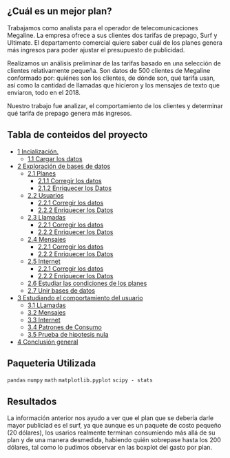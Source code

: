 ## ¿Cuál es un mejor plan?

Trabajamos como analista para el operador de telecomunicaciones Megaline. La empresa ofrece a sus clientes dos tarifas de prepago, Surf y Ultimate. El departamento comercial quiere saber cuál de los planes genera más ingresos para poder ajustar el presupuesto de publicidad.

Realizamos un análisis preliminar de las tarifas basado en una selección de clientes relativamente pequeña. Son datos de 500 clientes de Megaline conformado por: quiénes son los clientes, de dónde son, qué tarifa usan, así como la cantidad de llamadas que hicieron y los mensajes de texto que enviaron, todo en el 2018. 

Nuestro trabajo fue analizar, el comportamiento de los clientes y determinar qué tarifa de prepago genera más ingresos.

## Tabla de conteidos del proyecto

* [1 Incialización.](#Capítulo_1)
    * [1.1 Cargar los datos](#Sección_1_1)
* [2 Exploración de bases de datos](#Capítulo_2)
    * [2.1 Planes](#Sección_2_1)
        * [2.1.1 Corregir los datos](#Sección_2_1_1)
        * [2.1.2 Enriquecer los Datos](#Sección_2_1_2)
    * [2.2 Usuarios](#Sección_2_2)
        * [2.2.1 Corregir los datos](#Sección_2_2_1)
        * [2.2.2 Enriquecer los Datos](#Sección_2_2_2)        
    * [2.3 Llamadas](#Sección_2_3)
        * [2.2.1 Corregir los datos](#Sección_2_3_1)
        * [2.2.2 Enriquecer los Datos](#Sección_2_3_2)
    * [2.4 Mensajes](#Sección_2_4)
        * [2.2.1 Corregir los datos](#Sección_2_4_1)
        * [2.2.2 Enriquecer los Datos](#Sección_2_4_2)        
    * [2.5 Internet](#Sección_2_5)
        * [2.2.1 Corregir los datos](#Sección_2_5_1)
        * [2.2.2 Enriquecer los Datos](#Sección_2_5_2)
    * [2.6 Estudiar las condiciones de los planes](#Sección_2_6)
    * [2.7 Unir bases de datos](#Sección_2_7)
* [3 Estudiando el comportamiento del usuario](#Capítulo_3)
    * [3.1 LLamadas](#Sección_3_1)
    * [3.2 Mensajes](#Sección_3_2)
    * [3.3 Internet](#Sección_3_3)
    * [3.4 Patrones de Consumo](#Sección_3_4)
    * [3.5 Prueba de hipotesis nula](#Sección_3_5)
* [4 Conclusión general](#Capítulo_4)


## Paqueteria Utilizada

`pandas`
`numpy`
`math` 
`matplotlib.pyplot`
`scipy - stats` 

## Resultados
La información anterior nos ayudo a ver que el plan que se debería darle mayor publiciad es el surf, ya que aunque es un paquete de costo pequeño (20 dólares), los usarios realmente terminan consumiendo más allá de su plan y de una manera desmedida, habiendo quién sobrepase hasta los 200 dólares, tal como lo pudimos observar en las boxplot del gasto por plan.


